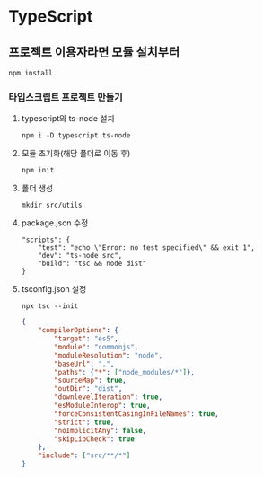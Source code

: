 # TypeScript

## 프로젝트 이용자라면 모듈 설치부터
```
npm install
```

### 타입스크립트 프로젝트 만들기
1. typescript와 ts-node 설치
	```
	npm i -D typescript ts-node
	```

2. 모듈 초기화(해당 폴더로 이동 후)
	```
	npm init
	```

3. 폴더 생성
	```
	mkdir src/utils
	```

4. package.json 수정
	```
	"scripts": {
		"test": "echo \"Error: no test specified\" && exit 1",
		"dev": "ts-node src",
		"build": "tsc && node dist"
	}
	```

5. tsconfig.json 설정
	```
	npx tsc --init
	```
	```json
	{
		"compilerOptions": {
			"target": "es5",
			"module": "commonjs",
			"moduleResolution": "node",
			"baseUrl": ".",
			"paths": {"*": ["node_modules/*"]},
			"sourceMap": true,
			"outDir": "dist",
			"downlevelIteration": true,
			"esModuleInterop": true,
			"forceConsistentCasingInFileNames": true,
			"strict": true,
			"noImplicitAny": false,
			"skipLibCheck": true
		},
		"include": ["src/**/*"]
	}
	```